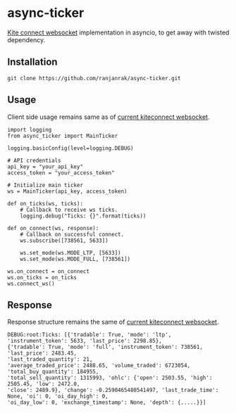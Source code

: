 # async-ticker
[Kite connect websocket](https://kite.trade/docs/connect/v3/websocket/) implementation in asyncio, to get away with twisted dependency.

## Installation
```
git clone https://github.com/ranjanrak/async-ticker.git
```

## Usage
Client side usage remains same as of [current kiteconnect websocket](https://github.com/zerodha/pykiteconnect#websocket-usage). 

```
import logging
from async_ticker import MainTicker

logging.basicConfig(level=logging.DEBUG)

# API credentials
api_key = "your_api_key"
access_token = "your_access_token"

# Initialize main ticker 
ws = MainTicker(api_key, access_token)

def on_ticks(ws, ticks):
    # Callback to receive ws ticks.
    logging.debug("Ticks: {}".format(ticks))

def on_connect(ws, response):
    # Callback on successful connect.
    ws.subscribe([738561, 5633])
    
    ws.set_mode(ws.MODE_LTP, [5633])
    ws.set_mode(ws.MODE_FULL, [738561])

ws.on_connect = on_connect
ws.on_ticks = on_ticks
ws.connect_ws()
```

## Response
Response structure remains the same of [current kiteconnect websocket](https://kite.trade/docs/connect/v3/websocket/#quote-packet-structure).
```
DEBUG:root:Ticks: [{'tradable': True, 'mode': 'ltp', 'instrument_token': 5633, 'last_price': 2298.85}, 
{'tradable': True, 'mode': 'full', 'instrument_token': 738561, 'last_price': 2483.45, 
'last_traded_quantity': 21, 
'average_traded_price': 2488.65, 'volume_traded': 6723054, 'total_buy_quantity': 184955, 
'total_sell_quantity': 1315993, 'ohlc': {'open': 2503.55, 'high': 2505.45, 'low': 2472.0, 
'close': 2489.9}, 'change': -0.2590465480541497, 'last_trade_time': None, 'oi': 0, 'oi_day_high': 0, 
'oi_day_low': 0, 'exchange_timestamp': None, 'depth': {.....}}]

```
